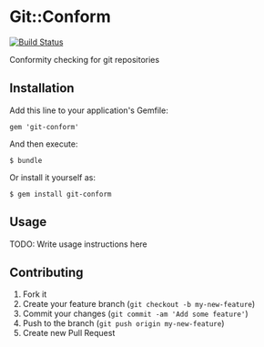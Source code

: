 # Git::Conform

[![Build Status](https://secure.travis-ci.org/pvdb/git-conform.png)](http://travis-ci.org/pvdb/git-conform)

Conformity checking for git repositories

## Installation

Add this line to your application's Gemfile:

    gem 'git-conform'

And then execute:

    $ bundle

Or install it yourself as:

    $ gem install git-conform

## Usage

TODO: Write usage instructions here

## Contributing

1. Fork it
2. Create your feature branch (`git checkout -b my-new-feature`)
3. Commit your changes (`git commit -am 'Add some feature'`)
4. Push to the branch (`git push origin my-new-feature`)
5. Create new Pull Request
